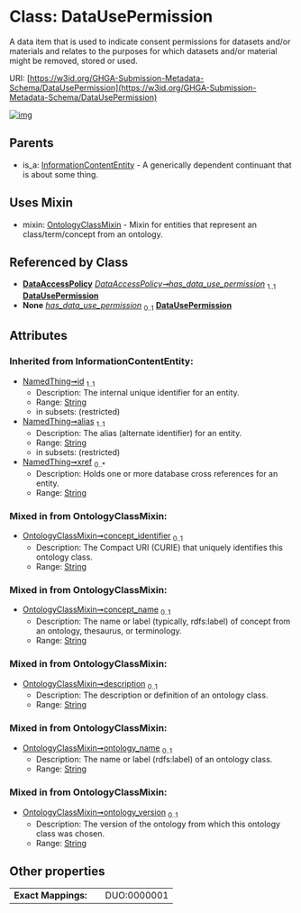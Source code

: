 
# Class: DataUsePermission


A data item that is used to indicate consent permissions for datasets and/or materials and relates to the purposes for which datasets and/or material might be removed, stored or used.

URI: [https://w3id.org/GHGA-Submission-Metadata-Schema/DataUsePermission](https://w3id.org/GHGA-Submission-Metadata-Schema/DataUsePermission)


[![img](https://yuml.me/diagram/nofunky;dir:TB/class/[OntologyClassMixin],[InformationContentEntity],[DataAccessPolicy]++-%20has_data_use_permission%201..1>[DataUsePermission&#124;concept_identifier:string%20%3F;concept_name:string%20%3F;description:string%20%3F;ontology_name:string%20%3F;ontology_version:string%20%3F;id(i):string;alias(i):string;xref(i):string%20*],[DataAccessPolicy]++-%20has_data_use_permission(i)%200..1>[DataUsePermission],[DataUsePermission]uses%20-.->[OntologyClassMixin],[InformationContentEntity]^-[DataUsePermission],[DataAccessPolicy])](https://yuml.me/diagram/nofunky;dir:TB/class/[OntologyClassMixin],[InformationContentEntity],[DataAccessPolicy]++-%20has_data_use_permission%201..1>[DataUsePermission&#124;concept_identifier:string%20%3F;concept_name:string%20%3F;description:string%20%3F;ontology_name:string%20%3F;ontology_version:string%20%3F;id(i):string;alias(i):string;xref(i):string%20*],[DataAccessPolicy]++-%20has_data_use_permission(i)%200..1>[DataUsePermission],[DataUsePermission]uses%20-.->[OntologyClassMixin],[InformationContentEntity]^-[DataUsePermission],[DataAccessPolicy])

## Parents

 *  is_a: [InformationContentEntity](InformationContentEntity.md) - A generically dependent continuant that is about some thing.

## Uses Mixin

 *  mixin: [OntologyClassMixin](OntologyClassMixin.md) - Mixin for entities that represent an class/term/concept from an ontology.

## Referenced by Class

 *  **[DataAccessPolicy](DataAccessPolicy.md)** *[DataAccessPolicy➞has_data_use_permission](DataAccessPolicy_has_data_use_permission.md)*  <sub>1..1</sub>  **[DataUsePermission](DataUsePermission.md)**
 *  **None** *[has_data_use_permission](has_data_use_permission.md)*  <sub>0..1</sub>  **[DataUsePermission](DataUsePermission.md)**

## Attributes


### Inherited from InformationContentEntity:

 * [NamedThing➞id](NamedThing_id.md)  <sub>1..1</sub>
     * Description: The internal unique identifier for an entity.
     * Range: [String](types/String.md)
     * in subsets: (restricted)
 * [NamedThing➞alias](NamedThing_alias.md)  <sub>1..1</sub>
     * Description: The alias (alternate identifier) for an entity.
     * Range: [String](types/String.md)
     * in subsets: (restricted)
 * [NamedThing➞xref](NamedThing_xref.md)  <sub>0..\*</sub>
     * Description: Holds one or more database cross references for an entity.
     * Range: [String](types/String.md)

### Mixed in from OntologyClassMixin:

 * [OntologyClassMixin➞concept_identifier](OntologyClassMixin_concept_identifier.md)  <sub>0..1</sub>
     * Description: The Compact URI (CURIE) that uniquely identifies this ontology class.
     * Range: [String](types/String.md)

### Mixed in from OntologyClassMixin:

 * [OntologyClassMixin➞concept_name](OntologyClassMixin_concept_name.md)  <sub>0..1</sub>
     * Description: The name or label (typically, rdfs:label) of concept from an ontology, thesaurus, or terminology.
     * Range: [String](types/String.md)

### Mixed in from OntologyClassMixin:

 * [OntologyClassMixin➞description](OntologyClassMixin_description.md)  <sub>0..1</sub>
     * Description: The description or definition of an ontology class.
     * Range: [String](types/String.md)

### Mixed in from OntologyClassMixin:

 * [OntologyClassMixin➞ontology_name](OntologyClassMixin_ontology_name.md)  <sub>0..1</sub>
     * Description: The name or label (rdfs:label) of an ontology class.
     * Range: [String](types/String.md)

### Mixed in from OntologyClassMixin:

 * [OntologyClassMixin➞ontology_version](OntologyClassMixin_ontology_version.md)  <sub>0..1</sub>
     * Description: The version of the ontology from which this ontology class was chosen.
     * Range: [String](types/String.md)

## Other properties

|  |  |  |
| --- | --- | --- |
| **Exact Mappings:** | | DUO:0000001 |

